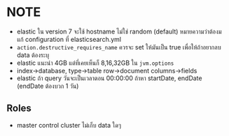 # NOTE

- elastic ใน version 7 จะใช้ hostname ไม่ใช่ random (default) หมายความว่าต้องมแก้ configuration ที่ elasticsearch.yml
- `action.destructive_requires_name` ควรจะ set ให้มันเป็น true เพื่อให้ถ้าอยากลบ data ต้องระบุ
- elastic แนะนำ 4GB แต่ที่เคยเห็นก็ 8,16,32GB ใน `jvm.options`
- index->database, type->table row->document columns->fields
- elastic ถ้า query วันจะเป็นเวลาตอน 00:00:00 ถ้าหา startDate, endDate (endDate ต้องบวก 1 วัน)

## Roles

- master control cluster ไม่เก็บ data ใดๆ